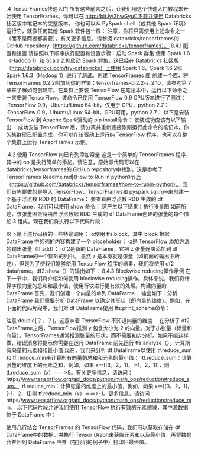 
.4 TensorFrames快速入门
所有这些前言之后，让我们用这个快速入门教程来开始使用 TensorFrames。你可以在 http://bit.ly/2hwGyuC下载并使用 Databricks 社区版中笔记本的完整版本。
你也可以从 PySpark shell（或其他 Spark 环境）运行它，就像任何其他 Spark 软件包一样：
注意，你将只需使用上述命令之一（而不是两者都需要）。有关更多信息，请参阅 databricks/tensorframes的 GitHub repository（https://github.com/databricks/tensorframes）。
8.4.1 配置和设置
请按照以下顺序执行配置和设置步骤：启动 Spark 群集
使用 Spark 1.6（Hadoop 1）和 Scala 2.10启动 Spark 群集。这已经在 Databricks 社区版（http://databricks.com/try-databricks）上使用 Spark 1.6、Spark 1.6.2和 Spark 1.6.3（Hadoop 1）进行了测试。创建 TensorFrames 库
创建一个库，将 TensorFrames 0.2.2附加到你的群集：tensorframes-0.2.2-s_2.10。请参考第 7 章来了解如何创建库。在集群上安装 TensorFlow
在笔记本中，运行以下命令之一来安装 TensorFlow。该命令已使用 TensorFlow 0.9 CPU版本进行了测试：
·TensorFlow 0.9，Ubuntu/Linux 64-bit，仅用于 CPU，python 2.7：
·TensorFlow 0.9，Ubuntu/Linux 64-bit，GPU可用，python 2.7：
以下是安装 TensorFlow 到 Apache Spark驱动的 pip install命令：
安装成功应该有以下输出：
成功安装 TensorFlow 后，请分离并重新连接刚刚运行此命令的笔记本。你的集群现已配置完成，你可以在该驱动上运行纯 TensorFlow 程序，也可以在整个集群上运行 TensorFrames 示例。


.4.2 使用 TensorFlow 向已有列添加常量
这是一个简单的 TensorFrames 程序，其中的 op 是执行简单的添加。请注意，原始源代码可以在 databricks/tensorframes的 GitHub repository中找到。这是参考了 TensorFrames Readme.md|《How to Run in python》节选（https://github.com/databricks/tensorframes#how-to-runin-python）。
我们首先要做的是导入 TensorFlow、TensorFrames和 pyspark.sql.row来创建一个基于浮点数 RDD 的 DataFrame：
要查看由浮点数 RDD 生成的 df DataFrame，我们可以使用 show 命令：
这产生以下结果：执行张量图
如前所述，该张量图会将由自浮点数据 RDD 生成的 df DataFrame创建的张量的每个值加 3 组成。现在我们将执行以下代码片段：



以下是上述代码段的一些特定调用：
·x使用 tfs.block，其中 block 根据 DataFrame 中的列的内容构建了一个 placeholder；
·z是 TensorFlow 添加方法的输出张量（tf.add）；
·df2是新的 DataFrame，它把 z 张量逐块添加到 df DataFrame的一个额外的列中。
虽然 z 是本身就是张量（如前面的输出中所述），但是为了使我们能够使用 TensorFlow 程序的结果，我们将使用 df2 dataframe。df2.show（）的输出如下：
8.4.3 Blockwise reducing操作示例
在下一节中，我们将介绍如何使用 blockwise reducing操作。具体来说，我们将计算字段向量的总和和最小值，使用行块进行更有效的处理。构建向量的 DataFrame
首先，我们创建一个向量的单列 DataFrame：
输出如下：分析 DataFrame
我们需要分析 DataFrame 以确定其形状（即向量的维度）。例如，在下面的代码片段中，我们对 df DataFrame使用 tfs.print_schema命令：


注意 double[？，？]，这意味着 TensorFlow 不知道向量的维度：
在分析了 df2 DataFrame之后，TensorFlow推测 y 包含大小为 2 的向量。对于小张量（标量和向量），TensorFrames通常推测张量的形状，而不需要初步分析。如果不能这样做，错误消息将提示你需要在运行 DataFrame 前先运行 tfs.analyze（）。计算所有向量的元素和和最小值
现在，我们来分析 df DataFrame以使用 tf.reduce_sum和 tf.reduce_min来计算所有向量的总和和元素的最小值：
·tf.reduce_sum：计算张量的维度上的元素之和，例如，如果 x＝[[3，2，1]，[-1，2，1]]，则 tf.reduce_sum（x）＝＝>8。有关更多信息，请访问：https//www.tensorflow.org/api_docs/python/math_ops/reduction#reduce_sum。
·tf.reduce_min：计算张量的维度上的最小值，例如，如果 x＝[[3，2，1]，[-1，2，1]]则 tf.reduce_min（x）＝＝>-1。更多信息，请访问：https//www.tensorflow.org/api_docs/python/math_ops/reduction#reduce_min。
以下代码片段允许我们使用 TensorFlow 执行有效的元素缩减，其中源数据位于 DataFrame 中：


使用几行结合 TensorFrames 的 TensorFlow 代码，我们可以获取存储在 df DataFrame中的数据，并执行 Tensor Graph来获取元素和以及最小值，再将数据合并回到 DataFrame 中并（在我们的例子中）打印出最终值。
